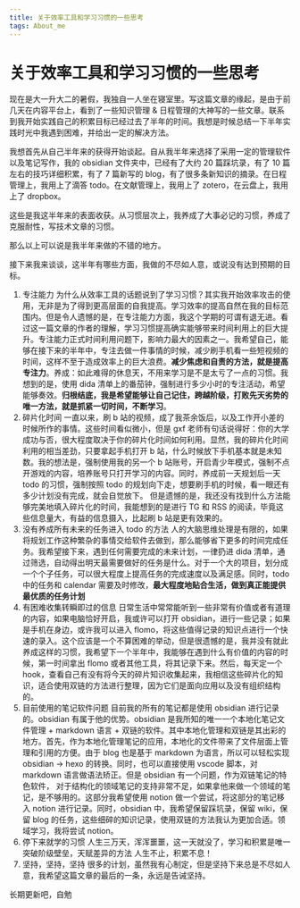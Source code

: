 ```yaml
---
title: 关于效率工具和学习习惯的一些思考
tags: About_me
---
```


# 关于效率工具和学习习惯的一些思考

现在是大一升大二的暑假，我独自一人坐在寝室里。写这篇文章的缘起，是由于前几天在内容平台上，看到了一些知识管理 & 日程管理的大神写的一些文章。联系到我开始实践自己的积累目标已经过去了半年的时间。我想是时候总结一下半年实践时光中我遇到困难，并给出一定的解决方法。

我想首先从自己半年来的获得开始谈起。自从我半年来选择了采用一定的管理软件以及笔记写作，我的 obsidian 文件夹中，已经有了大约 20 篇踩坑录，有了 10 篇左右的技巧详细积累，有了 7 篇新写的 blog，有了很多条新知识的摘录。在日程管理上，我用上了滴答 todo。在文献管理上，我用上了 zotero，在云盘上，我用上了 dropbox。

这些是我这半年来的表面收获。从习惯层次上，我养成了大事必记的习惯，养成了克服耐性，写技术文章的习惯。

那么以上可以说是我半年来做的不错的地方。

接下来我来谈谈，这半年有哪些方面，我做的不尽如人意，或说没有达到预期的目标。

1. 专注能力
    为什么从效率工具的话题说到了学习习惯？其实我开始效率攻击的使用，无非是为了得到更高层面的自我提高。学习效率的提高自然在我的目标范围内。但是令人遗憾的是，在专注能力方面，我这个学期的可谓有退无进。看过这一篇文章的作者的理解，学习习惯提高确实能够带来时间利用上的巨大提升。专注能力正式时间利用问题下，影响力最大的因素之一。我希望自己，能够在接下来的半年中，专注去做一件事情的时候，减少刷手机看一些短视频的时间，这样不至于造成效率上的巨大浪费。**减少焦虑和自责的方法，就是提高专注力**。养成：如此难得的休息天，不用来学习是不是太亏了一点的习惯。我想到的是，使用 dida 清单上的番茄钟，强制进行多少小时的专注活动，希望能够奏效。**归根结底，我是希望能够让自己记住，跨越阶级，打败先天劣势的唯一方法，就是抓紧一切时间，不断学习**。
2. 碎片化时间
    一直以来，刷 b 站的视频，成了我茶余饭后，以及工作开小差的时候所作的事情。这些时间看似微小，但是 gxf 老师有句话说得好：你的大学成功与否，很大程度取决于你的碎片化时间如何利用。显然，我的碎片化时间利用的相当差劲，只要拿起手机打开 b 站，什么时候放下手机基本就是未知数。我的想法是，强制使用我的另一个 b 站账号，开启青少年模式，强制不点开游戏的内容，培养账号只打开学习的内容。同时，养成前一天规划后一天 todo 的习惯，强制按照 todo 的规划向下走，想要刷手机的时候，看一眼还有多少计划没有完成，就会自觉放下。
    但是遗憾的是，我还没有找到什么方法能够完美地填入碎片化的时间，我能想到的是进行 TG 和 RSS 的阅读，毕竟这些信息量大，有益的信息摄入，比起刷 b 站是更有效果的。
3. 没有养成所有未来的任务进入 todo 的方法
    人的大脑思维处理是有限的，如果将规划工作这种繁杂的事情交给软件去做到，那么能够省下更多的时间完成任务。我希望接下来，遇到任何需要完成的未来计划，一律扔进 dida 清单，通过筛选，自动得出明天最需要做好的任务是什么。对于一个大的项目，划分成一个个子任务，可以很大程度上提高任务的完成速度以及满足感。同时，todo 中的任务和 calendar 需要及时修改，**最大程度地贴合生活，做到真正能提供最优质的任务计划**
4. 有困难收集转瞬即过的信息
    日常生活中常常能听到一些非常有价值或者有道理的内容，如果电脑恰好开启，我或许可以打开 obsidian，进行一些记录；如果是手机在身边，或许我可以进入 flomo，将这些值得记录的知识点进行一个快速的录入。这个应该是一个不算困难的举动，但是很遗憾的是，我并没有就此养成这样的习惯，我希望下一个半年中，我能够在遇到什么有价值的内容的时候，第一时间拿出 flomo 或者其他工具，将其记录下来。然后，每天定一个 hook，查看自己有没有将今天的碎片知识收集起来，我相信这些碎片化的知识，适合使用双链的方法进行整理，因为它们是面向应用以及没有组织结构的。
5. 目前使用的笔记软件问题
    目前我的所有的笔记都是使用 obsidian 进行记录的。obsidian 有属于他的优势。obsidian 是我所知的唯一一个本地化笔记文件管理 + markdown 语言 + 双链的软件。其中本地化管理和双链是其出彩的地方。首先，作为本地化管理笔记的应用，本地化的文件带来了文件层面上管理和引用的方便。由于 blog 也是基于 markdown 为语言，所以可以轻松实现 obsidian -> hexo 的转换。同时，也可以直接使用 vscode 脚本，对 markdown 语言做语法矫正。但是 obsidian 有一个问题，作为双链笔记的特色软件， 对于结构化的领域笔记的支持非常不足，如果拿他来做一个领域的笔记，是不够用的。这部分我希望使用 notion 做一个尝试，将这部分的笔记移入 notion 进行记录。同时，obsidian 中，我希望保留踩坑录，保留 wiki，保留 blog 的任务，这些细碎的知识记录，使用双链的方法我认为更加合适。领域学习，我将尝试 notion。
6. 停下来就学的习惯
   人生三万天，浑浑噩噩，这一天就没了，学习和积累是唯一突破阶级壁垒，天赋差异的方法
   人生不止，积累不息！
7. 坚持，坚持，坚持
   很多的计划，虽然我有心制定，但是坚持下来总是不尽如人意，我希望这篇文章的最后的一条，永远是告诫坚持。


长期更新吧，自勉


